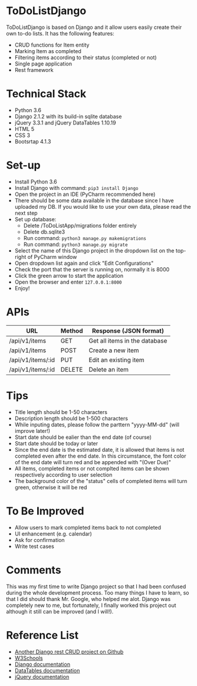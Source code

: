 # ToDoListDjango

ToDoListDjango is based on Django and it allow users easily create their own to-do lists. It has the following features:

  - CRUD functions for Item entity
  - Marking Item as completed
  - Filtering items according to their status (completed or not)
  - Single page application
  - Rest framework

# Technical Stack
  - Python 3.6
  - Django 2.1.2 with its build-in sqlite database
  - jQuery 3.3.1 and jQuery DataTables 1.10.19
  - HTML 5
  - CSS 3
  - Bootsrtap 4.1.3

# Set-up

  - Install Python 3.6
  - Install Django with command: `pip3 install Django`
  - Open the project in an IDE (PyCharm recommended here)
  - There should be some data available in the database since I have uploaded my DB. If you would like to use your own data,
    please read the next step
  - Set up database:
       - Delete /ToDoListApp/migrations folder entirely
       - Delete db.sqlite3
       - Run command: `python3 manage.py makemigrations`
       - Run command: `python3 manage.py migrate`
  - Select the name of this Django project in the dropdown list on the top-right of PyCharm window
  - Open dropdown list again and click "Edit Configurations"
  - Check the port that the server is running on, normally it is 8000
  - Click the green arrow to start the application
  - Open the browser and enter `127.0.0.1:8000`
  - Enjoy!


# APIs
| URL | Method | Response (JSON format) |
| ------ | ------ | ------ |
| /api/v1/items | GET | Get all items in the database |
| /api/v1/items | POST | Create a new item |
| /api/v1/items/:id | PUT | Edit an existing item |
| /api/v1/items/:id | DELETE | Delete an item |

# Tips
  - Title length should be 1-50 characters
  - Description length should be 1-500 characters
  - While inputing dates, please follow the parttern "yyyy-MM-dd" (will improve later!)
  - Start date should be ealier than the end date (of course)
  - Start date should be today or later
  - Since the end date is the estimated date, it is allowed that items is not completed even after the end date. In this circumstance, the font color of the end date will turn red and be appended with "(Over Due)"
  - All items, completed items or not complted items can be shown respectively according to user selection
  - The background color of the "status" cells of completed items will turn green, otherwise it will be red

# To Be Improved
  - Allow users to mark completed items back to not completed
  - UI enhancement (e.g. calendar)
  - Ask for confirmation
  - Write test cases

# Comments
This was my first time to write Django project so that I had been confused during the whole development process. Too many things I have to learn, so that I did should thank Mr. Google, who helped me alot. Django was completely new to me, but fortunately, I finally worked this project out although it still can be improved (and I will!).

# Reference List
   - [Another Django rest CRUD project on Github](https://github.com/JuanBenitez97/django-rest-framework-crud)
   - [W3Schools](https://www.w3schools.com/)
   - [Django documentation](https://docs.djangoproject.com/en/2.1/)
   - [DataTables documentation](https://datatables.net/)
   - [jQuery documentation](https://api.jquery.com/)

